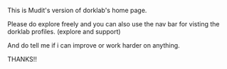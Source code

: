 This is Mudit's version of dorklab's home page.
 
 Please do explore freely and you can also use the nav bar for visting the dorklab profiles. (explore and support)
 
And do tell me if i can improve or work harder on anything.

THANKS!!
